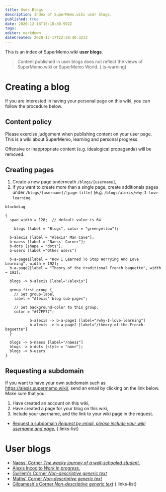 ```yaml
---
title: User Blogs
description: Index of SuperMemo.wiki user blogs.
published: true
date: 2020-12-18T15:18:30.992Z
tags: 
editor: markdown
dateCreated: 2020-12-17T22:28:40.321Z
---
```


This is an index of SuperMemo.wiki **user blogs**.

> Content published in user blogs does not reflect the views of SuperMemo.wiki or SuperMemo World.
{.is-warning}

# Creating a blog

If you are interested in having your personal page on this wiki, you can follow the procedure below.

## Content policy

Please exercise judgement when publishing content on your user page. This is a wiki about SuperMemo, learning and personal progress.

Offensive or inappropriate content (e.g. idealogical propaganda) will be removed.

## Creating pages

1. Create a new page underneath `/blogs/[username]`,
2. If you want to create more than a single page, create additionals pages under `/blogs/[username]/[page-title]` (e.g. `/blogs/alexis/why-I-love-learning`.

```kroki
blockdiag

{
  span_width = 128;  // default value is 64
  
	blogs [label = "Blogs", color = "greenyellow"];
  
  b-alexis [label = "Alexis' Man Cave"];
  b-naess [label = "Naess' Corner"];
  b-dots [shape = "dots"];
  b-users [label ="Other users"]
  
  b-a-page1[label = "How I Learned To Stop Worrying And Love Learning", width = 192];
  b-a-page2[label = "Theory of the traditional French baguette", width = 192];
  
  blogs -> b-alexis [label="/alexis"]
  
  group first_group {
    // Set group-label
    label = "Alexis' blog sub-pages";

    // Set background-color to this group.
    color = "#77FF77";
    
           b-alexis -> b-a-page1 [label="/why-I-love-learning"]
           b-alexis -> b-a-page2 [label="/theory-of-the-French-baguette"]
  }
  
  blogs -> b-naess [label="/naess"]
  blogs -> b-dots [style = "none"];
  blogs -> b-users
}
```

## Requesting a subdomain

If you want to have your own subdomain such as https://alexis.supermemo.wiki/, send an email by clicking on the link below. Make sure that you:
1. Have created an account on this wiki,
2. Have created a page for your blog on this wiki,
3. Include your username, and the link to your wiki page in the request.

- [Request a subdomain *Request by email, please include your wiki username and page.*](mailto:alexis@supermemo.wiki?subject=[SuperMemo.wiki]%20I%20would%20like%20to%20create%20a%20blog&body=Hello,%0D%0A%0D%0ACould%20you%20please%20create%20a%20subdomain%20for%20my%20blog?%20My%20username%20is%20[username].%20My%20wiki%20page%20is%20[https://www.supermemo.wiki/blogs/[username].%0D%0A%0D%0AThanks!)
{.links-list}

# User blogs

- [Naess' Corner *The wacky journey of a well-schooled student.*](https://naess.supermemo.wiki/)
- [Alexis Incogito *Work in progress.*](https://alexis.supermemo.wiki/)
- [Guillem's Corner *Non-descriptive generic text*](https://guillem.supermemo.wiki)
- [Maths' Corner *Non-descriptive generic text*](https://maths.supermemo.wiki)
- [Gilgamesh's Corner *Non-descriptive generic text*](https://gilgamesh.supermemo.wiki)
{.links-list}
